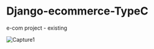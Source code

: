 # Django-ecommerce-TypeC
e-com project - existing



![Capture1](https://user-images.githubusercontent.com/83709744/121327960-7e5f4a80-c946-11eb-9c0d-6c49eed604e1.PNG)
